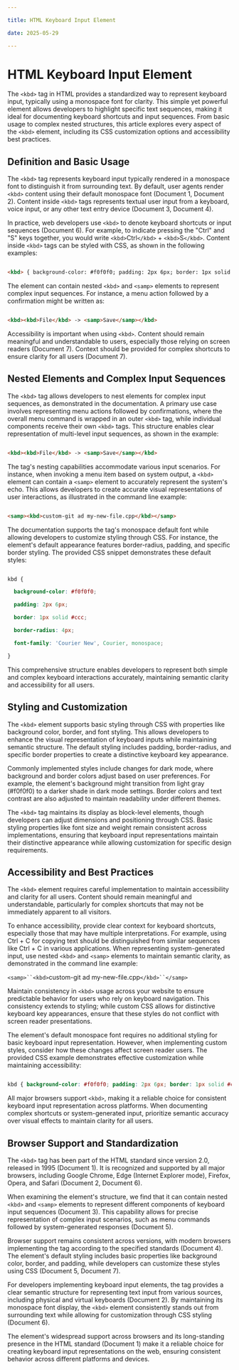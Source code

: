 ```yaml
---

title: HTML Keyboard Input Element

date: 2025-05-29

---
```



# HTML Keyboard Input Element

The `<kbd>` tag in HTML provides a standardized way to represent keyboard input, typically using a monospace font for clarity. This simple yet powerful element allows developers to highlight specific text sequences, making it ideal for documenting keyboard shortcuts and input sequences. From basic usage to complex nested structures, this article explores every aspect of the `<kbd>` element, including its CSS customization options and accessibility best practices.


## Definition and Basic Usage

The `<kbd>` tag represents keyboard input typically rendered in a monospace font to distinguish it from surrounding text. By default, user agents render `<kbd>` content using their default monospace font (Document 1, Document 2). Content inside `<kbd>` tags represents textual user input from a keyboard, voice input, or any other text entry device (Document 3, Document 4).

In practice, web developers use `<kbd>` to denote keyboard shortcuts or input sequences (Document 6). For example, to indicate pressing the "Ctrl" and "S" keys together, you would write `<kbd>`Ctrl`</kbd>` + `<kbd>`S`</kbd>`. Content inside `<kbd>` tags can be styled with CSS, as shown in the following examples:

```html

<kbd> { background-color: #f0f0f0; padding: 2px 6px; border: 1px solid #ccc; border-radius: 4px; font-family: 'Courier New', Courier, monospace; }

```

The element can contain nested `<kbd>` and `<samp>` elements to represent complex input sequences. For instance, a menu action followed by a confirmation might be written as:

```html

<kbd><kbd>File</kbd> -> <samp>Save</samp></kbd>

```

Accessibility is important when using `<kbd>`. Content should remain meaningful and understandable to users, especially those relying on screen readers (Document 7). Context should be provided for complex shortcuts to ensure clarity for all users (Document 7).


## Nested Elements and Complex Input Sequences

The `<kbd>` tag allows developers to nest elements for complex input sequences, as demonstrated in the documentation. A primary use case involves representing menu actions followed by confirmations, where the overall menu command is wrapped in an outer `<kbd>` tag, while individual components receive their own `<kbd>` tags. This structure enables clear representation of multi-level input sequences, as shown in the example:

```html

<kbd><kbd>File</kbd> -> <samp>Save</samp></kbd>

```

The tag's nesting capabilities accommodate various input scenarios. For instance, when invoking a menu item based on system output, a `<kbd>` element can contain a `<samp>` element to accurately represent the system's echo. This allows developers to create accurate visual representations of user interactions, as illustrated in the command line example:

```html

<samp><kbd>custom-git ad my-new-file.cpp</kbd></samp>

```

The documentation supports the tag's monospace default font while allowing developers to customize styling through CSS. For instance, the element's default appearance features border-radius, padding, and specific border styling. The provided CSS snippet demonstrates these default styles:

```css

kbd {

  background-color: #f0f0f0;

  padding: 2px 6px;

  border: 1px solid #ccc;

  border-radius: 4px;

  font-family: 'Courier New', Courier, monospace;

}

```

This comprehensive structure enables developers to represent both simple and complex keyboard interactions accurately, maintaining semantic clarity and accessibility for all users.


## Styling and Customization

The `<kbd>` element supports basic styling through CSS with properties like background color, border, and font styling. This allows developers to enhance the visual representation of keyboard inputs while maintaining semantic structure. The default styling includes padding, border-radius, and specific border properties to create a distinctive keyboard key appearance.

Commonly implemented styles include changes for dark mode, where background and border colors adjust based on user preferences. For example, the element's background might transition from light gray (#f0f0f0) to a darker shade in dark mode settings. Border colors and text contrast are also adjusted to maintain readability under different themes.

The `<kbd>` tag maintains its display as block-level elements, though developers can adjust dimensions and positioning through CSS. Basic styling properties like font size and weight remain consistent across implementations, ensuring that keyboard input representations maintain their distinctive appearance while allowing customization for specific design requirements.


## Accessibility and Best Practices

The `<kbd>` element requires careful implementation to maintain accessibility and clarity for all users. Content should remain meaningful and understandable, particularly for complex shortcuts that may not be immediately apparent to all visitors.

To enhance accessibility, provide clear context for keyboard shortcuts, especially those that may have multiple interpretations. For example, using Ctrl + C for copying text should be distinguished from similar sequences like Ctrl + C in various applications. When representing system-generated input, use nested `<kbd>` and `<samp>` elements to maintain semantic clarity, as demonstrated in the command line example:

`<samp>``<kbd>`custom-git ad my-new-file.cpp`</kbd>``</samp>`

Maintain consistency in `<kbd>` usage across your website to ensure predictable behavior for users who rely on keyboard navigation. This consistency extends to styling; while custom CSS allows for distinctive keyboard key appearances, ensure that these styles do not conflict with screen reader presentations.

The element's default monospace font requires no additional styling for basic keyboard input representation. However, when implementing custom styles, consider how these changes affect screen reader users. The provided CSS example demonstrates effective customization while maintaining accessibility:

```css

kbd { background-color: #f0f0f0; padding: 2px 6px; border: 1px solid #ccc; border-radius: 4px; font-family: 'Courier New', Courier, monospace; }

```

All major browsers support `<kbd>`, making it a reliable choice for consistent keyboard input representation across platforms. When documenting complex shortcuts or system-generated input, prioritize semantic accuracy over visual effects to maintain clarity for all users.


## Browser Support and Standardization

The `<kbd>` tag has been part of the HTML standard since version 2.0, released in 1995 (Document 1). It is recognized and supported by all major browsers, including Google Chrome, Edge (Internet Explorer mode), Firefox, Opera, and Safari (Document 2, Document 6).

When examining the element's structure, we find that it can contain nested `<kbd>` and `<samp>` elements to represent different components of keyboard input sequences (Document 3). This capability allows for precise representation of complex input scenarios, such as menu commands followed by system-generated responses (Document 5).

Browser support remains consistent across versions, with modern browsers implementing the tag according to the specified standards (Document 4). The element's default styling includes basic properties like background color, border, and padding, while developers can customize these styles using CSS (Document 5, Document 7).

For developers implementing keyboard input elements, the tag provides a clear semantic structure for representing text input from various sources, including physical and virtual keyboards (Document 2). By maintaining its monospace font display, the `<kbd>` element consistently stands out from surrounding text while allowing for customization through CSS styling (Document 6).

The element's widespread support across browsers and its long-standing presence in the HTML standard (Document 1) make it a reliable choice for creating keyboard input representations on the web, ensuring consistent behavior across different platforms and devices.

